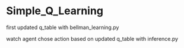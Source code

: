 # Simple_Q_Learning

first updated q_table with bellman_learning.py

watch agent chose action based on updated q_table with inference.py

